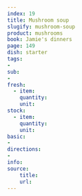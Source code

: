 ```yaml
---
index: 19
title: Mushroom soup
slugify: mushroom-soup
product: mushrooms
book: Jamie's dinners
page: 149
dish: starter
tags:
-
sub:
-
fresh:
  - item:
    quantity:
    unit:
stock:
  - item:
    quantity:
    unit:
basic:
-
directions:
-
info:
source:
    title:
    url: 
---
```

